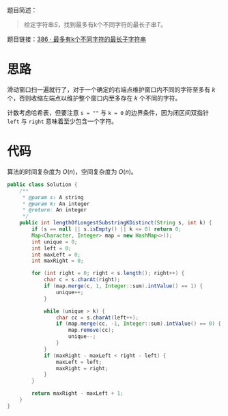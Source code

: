 题目简述：

> 给定字符串*S*，找到最多有k个不同字符的最长子串*T*。

题目链接：[386 · 最多有k个不同字符的最长子字符串](https://www.lintcode.com/problem/386/)

# 思路

滑动窗口扫一遍就行了，对于一个确定的右端点维护窗口内不同的字符至多有 $k$ 个，否则收缩左端点以维护整个窗口内至多存在 $k$ 个不同的字符。

计数考虑哈希表，但要注意 `s = ""` 与 `k = 0` 的边界条件，因为闭区间双指针 `left` 与 `right` 意味着至少包含一个字符。

# 代码

算法的时间复杂度为 $O(n)$，空间复杂度为 $O(n)$。

```java
public class Solution {
    /**
     * @param s: A string
     * @param k: An integer
     * @return: An integer
     */
    public int lengthOfLongestSubstringKDistinct(String s, int k) {
        if (s == null || s.isEmpty() || k <= 0) return 0;
        Map<Character, Integer> map = new HashMap<>();
        int unique = 0;
        int left = 0;
        int maxLeft = 0;
        int maxRight = 0;

        for (int right = 0; right < s.length(); right++) {
            char c = s.charAt(right);
            if (map.merge(c, 1, Integer::sum).intValue() == 1) {
                unique++;
            }

            while (unique > k) {
                char cc = s.charAt(left++);
                if (map.merge(cc, -1, Integer::sum).intValue() == 0) {
                    map.remove(cc);
                    unique--;
                }
            }
            if (maxRight - maxLeft < right - left) {
                maxLeft = left;
                maxRight = right;
            }
        }

        return maxRight - maxLeft + 1;
    }
}
```

